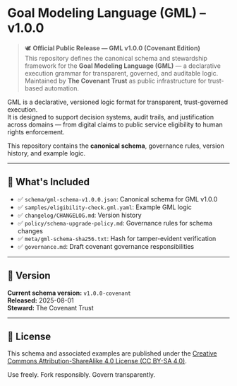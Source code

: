 # Goal Modeling Language (GML) – v1.0.0

> 🕊️ **Official Public Release — GML v1.0.0 (Covenant Edition)**  
> This repository defines the canonical schema and stewardship framework for the **Goal Modeling Language (GML)** — a declarative execution grammar for transparent, governed, and auditable logic.  
> Maintained by **The Covenant Trust** as public infrastructure for trust-based automation.


GML is a declarative, versioned logic format for transparent, trust-governed execution.  
It is designed to support decision systems, audit trails, and justification across domains — from digital claims to public service eligibility to human rights enforcement.

This repository contains the **canonical schema**, governance rules, version history, and example logic.

---

## 📘 What's Included

- ✅ `schema/gml-schema-v1.0.0.json`: Canonical schema for GML v1.0.0
- ✅ `samples/eligibility-check.gml.yaml`: Example GML logic
- ✅ `changelog/CHANGELOG.md`: Version history
- ✅ `policy/schema-upgrade-policy.md`: Governance rules for schema changes
- ✅ `meta/gml-schema-sha256.txt`: Hash for tamper-evident verification
- ✅ `governance.md`: Draft covenant governance responsibilities

---

## 🔖 Version

**Current schema version:** `v1.0.0-covenant`  
**Released:** 2025-08-01  
**Steward:** The Covenant Trust

---

## 📜 License

This schema and associated examples are published under the [Creative Commons Attribution-ShareAlike 4.0 License (CC BY-SA 4.0)](https://creativecommons.org/licenses/by-sa/4.0/).

Use freely. Fork responsibly. Govern transparently.
